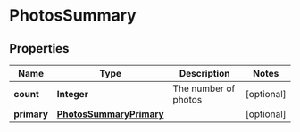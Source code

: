 
# PhotosSummary

## Properties
Name | Type | Description | Notes
------------ | ------------- | ------------- | -------------
**count** | **Integer** | The number of photos |  [optional]
**primary** | [**PhotosSummaryPrimary**](PhotosSummaryPrimary.md) |  |  [optional]



